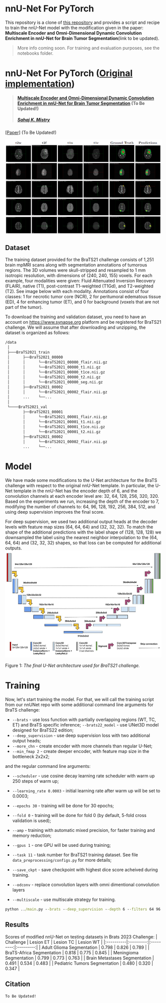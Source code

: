 # nnU-Net For PyTorch

This repository is a clone of [this repository](https://github.com/NVIDIA/DeepLearningExamples/tree/master/PyTorch/Segmentation/nnUNet) and provides a script and recipe to train the nnU-Net model with the modification given in the paper: **Multiscale Encoder and Omni-Dimensional Dynamic Convolution Enrichment in nnU-Net for Brain Tumor Segmentation**(link to be updated).

> More info coming soon. 
> For training and evaluation purposes, see the notebooks folder.

# **nnU-Net For PyTorch** ([Original implementation](https://github.com/NVIDIA/DeepLearningExamples/tree/master/PyTorch/Segmentation/nnUNet))  <!-- omit in toc -->

>#### [Multiscale Encoder and Omni-Dimensional Dynamic Convolution Enrichment in nnU-Net for Brain Tumor Segmentation](https://github.com/i-sahajmistry/nnUNet_BraTS2023.git) (To Be Updated!)
> ##### [Sahaj K. Mistry](https://scholar.google.com/citations?user=54EbWw0AAAAJ&hl=en)

[[Paper]](https://github.com/i-sahajmistry/nnUNet_BraTS2023.git) (To Be Updated!)

![teaser](images/image.png)


## **Dataset**

The training dataset provided for the BraTS21 challenge consists of 1,251 brain mpMRI scans along with segmentation annotations of tumorous regions. The 3D volumes were skull-stripped and resampled to 1 mm isotropic resolution, with dimensions of (240, 240, 155) voxels. For each example, four modalities were given: Fluid Attenuated Inversion Recovery (FLAIR), native (T1), post-contrast T1-weighted (T1Gd), and T2-weighted (T2). See image below with each modality. Annotations consist of four classes: 1 for necrotic tumor core (NCR), 2 for peritumoral edematous tissue (ED), 4 for enhancing tumor (ET), and 0 for background (voxels that are not part of the tumor).

To download the training and validation dataset, you need to have an account on https://www.synapse.org platform and be registered for BraTS21 challenge. We will assume that after downloading and unzipping, the dataset is organized as follows:

```
/data 
 │
 ├───BraTS2021_train
 │      ├──BraTS2021_00000 
 │      │      └──BraTS2021_00000_flair.nii.gz
 │      │      └──BraTS2021_00000_t1.nii.gz
 │      │      └──BraTS2021_00000_t1ce.nii.gz
 │      │      └──BraTS2021_00000_t2.nii.gz
 │      │      └──BraTS2021_00000_seg.nii.gz
 │      ├──BraTS2021_00002
 │      │      └──BraTS2021_00002_flair.nii.gz
 │      ...    └──...
 │
 └────BraTS2021_val
        ├──BraTS2021_00001 
        │      └──BraTS2021_00001_flair.nii.gz
        │      └──BraTS2021_00001_t1.nii.gz
        │      └──BraTS2021_00001_t1ce.nii.gz
        │      └──BraTS2021_00001_t2.nii.gz
        ├──BraTS2021_00002
        │      └──BraTS2021_00002_flair.nii.gz
        ...    └──...
```

# **Model**

We have made some modifications to the U-Net architecture for the BraTS challenge with respect to the original nnU-Net template. In particular, the U-Net template in the nnU-Net has the encoder depth of 6, and the convolution channels at each encoder level are: 32, 64, 128, 256, 320, 320. Based on the experiments we run, increasing the depth of the encoder to 7, modifying the number of channels to: 64, 96, 128, 192, 256, 384, 512, and using deep supervision improves the final score.

For deep supervision, we used two additional output heads at the decoder levels with feature map sizes (64, 64, 64) and (32, 32, 32). To match the shape of the additional predictions with the label shape of (128, 128, 128) we downsampled the label using the nearest neighbor interpolation to the (64, 64, 64) and (32, 32, 32) shapes, so that loss can be computed for additional outputs.
![Model](images/unet-brats.jpg)

Figure 1: *The final U-Net architecture used for BraTS21 challenge.*

# Training <a name="training"></a>

Now, let's start training the model. For that, we will call the training script from our nnUNet repo with some additional command line arguments for BraTS challenge: 

- `--brats` - use loss function with partially overlapping regions (WT, TC, ET) and BraTS specific inference;
`--brats22_model` - use UNet3D model designed for BraTS22 edition;
- `--deep_supervision` - use deep supervision loss with two additional output heads;
- `--more_chn` - create encoder with more channels than regular U-Net;
- `--min_fmap 2` - create deeper encoder, with feature map size in the bottleneck 2x2x2;

and the regular command line arguments:

- `--scheduler` - use cosine decay learning rate scheduler with warm up 250 steps of warm up;
- `--learning_rate 0.0003` - initial learning rate after warm up will be set to 0.0003;
- `--epochs 30` - training will be done for 30 epochs;
- `--fold 0` - training will be done for fold 0 (by default, 5-fold cross validation is used);
- `--amp` - training with automatic mixed precision, for faster training and memory reduction;
- `--gpus 1` - one GPU will be used during training;
- `--task 11` - task number for BraTS21 training dataset. See file `data_preprocessing/configs.py` for more details;
- `--save_ckpt` - save checkpoint with highest dice score acheived during training.

- `--odconv` - replace convolution layers with omni dimentional convolution layers
- `--multiscale` - use multiscale strategy for training.

```cmd 
python ../main.py --brats --deep_supervision --depth 6 --filters 64 96 128 192 256 384 512 --min_fmap 2 --scheduler --learning_rate 0.0003 --epochs 30 --fold 0 --amp --gpus 1 --task 11 --save_ckpt
```

## **Results**
Scores of modified nnU-Net on testing datasets in Brats 2023 Challenge:
| Challenge | Lesion ET | Lesion TC | Lesion WT |
|:----------|:---------:|:---------:|:---------:|
| Adult Glioma Segmentation | 0.798 | 0.826 | 0.789 |
| BraTS-Africa Segmentation | 0.818 | 0.775 | 0.845 |
| Meningioma Segmentation | 0.799 | 0.773 | 0.763 |
| Brain Metastases Segmentation | 0.491 | 0.534 | 0.483 |
| Pediatric Tumors Segmentation | 0.480 | 0.320 | 0.347 |

## **Citation**
```
To Be Updated!

```